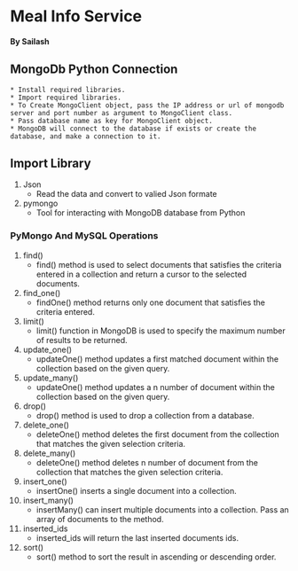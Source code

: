 # Meal Info Service
#### By Sailash

## MongoDb Python Connection
    * Install required libraries.
    * Import required libraries.
    * To Create MongoClient object, pass the IP address or url of mongodb server and port number as argument to MongoClient class.
    * Pass database name as key for MongoClient object.
    * MongoDB will connect to the database if exists or create the database, and make a connection to it.

## Import Library
1. Json
    * Read the data and convert to valied Json formate
2. pymongo
    * Tool for interacting with MongoDB database from Python

### PyMongo And MySQL Operations
1. find()
    * find() method is used to select documents that satisfies the criteria entered in a collection and return a cursor to the selected documents.
2. find_one()
    * findOne() method returns only one document that satisfies the criteria entered.
3. limit()
    * limit() function in MongoDB is used to specify the maximum number of results to be returned.
4. update_one()
    * updateOne() method updates a first matched document within the collection based on the given query.
5. update_many()
    * updateOne() method updates a n number of document within the collection based on the given query.
6. drop()
    * drop() method is used to drop a collection from a database.
7. delete_one()
    * deleteOne() method deletes the first document from the collection that matches the given selection criteria.
8. delete_many()
    * deleteOne() method deletes n number of document from the collection that matches the given selection criteria.
9. insert_one()
    * insertOne() inserts a single document into a collection.
10. insert_many()
    * insertMany() can insert multiple documents into a collection. Pass an array of documents to the method.
11. inserted_ids
    * inserted_ids will return the last inserted documents ids.
12. sort()
    * sort() method to sort the result in ascending or descending order.
